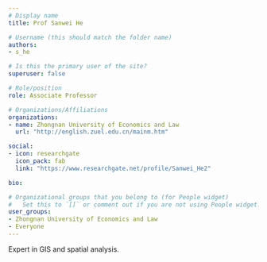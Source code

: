 ```yaml
---
# Display name
title: Prof Sanwei He

# Username (this should match the folder name)
authors:
- s_he

# Is this the primary user of the site?
superuser: false

# Role/position
role: Associate Professor

# Organizations/Affiliations
organizations:
- name: Zhongnan University of Economics and Law
  url: "http://english.zuel.edu.cn/mainm.htm"

social:
- icon: researchgate
  icon_pack: fab
  link: "https://www.researchgate.net/profile/Sanwei_He2"

bio: 

# Organizational groups that you belong to (for People widget)
#   Set this to `[]` or comment out if you are not using People widget.
user_groups:
- Zhongnan University of Economics and Law
- Everyone
---
```


Expert in GIS and spatial analysis.
